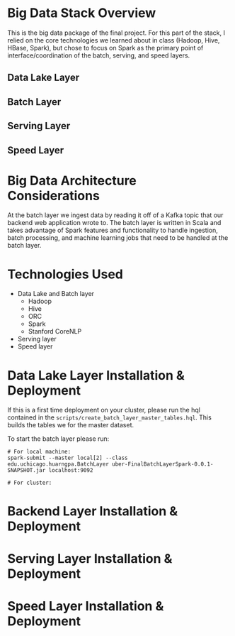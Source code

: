# Big Data Stack Overview
This is the big data package of the final project. For this part of the stack, I relied on the core technologies we learned about in class (Hadoop, Hive, HBase, Spark), but chose to focus on Spark as the primary point of interface/coordination of the batch, serving, and speed layers.

## Data Lake Layer

## Batch Layer
## Serving Layer
## Speed Layer

# Big Data Architecture Considerations
At the batch layer we ingest data by reading it off of a Kafka topic that our backend web application wrote to. The batch layer is written in Scala and takes advantage of Spark features and functionality to handle ingestion, batch processing, and machine learning jobs that need to be handled at the batch layer.

# Technologies Used
* Data Lake and Batch layer
    * Hadoop
    * Hive
    * ORC
    * Spark
    * Stanford CoreNLP
* Serving layer
* Speed layer

# Data Lake Layer Installation & Deployment
If this is a first time deployment on your cluster, please run the hql contained in the `scripts/create_batch_layer_master_tables.hql`. This builds the tables we for the master dataset.

To start the batch layer please run:
```
# For local machine:
spark-submit --master local[2] --class edu.uchicago.huarngpa.BatchLayer uber-FinalBatchLayerSpark-0.0.1-SNAPSHOT.jar localhost:9092

# For cluster:
```

# Backend Layer Installation & Deployment
# Serving Layer Installation & Deployment
# Speed Layer Installation & Deployment
